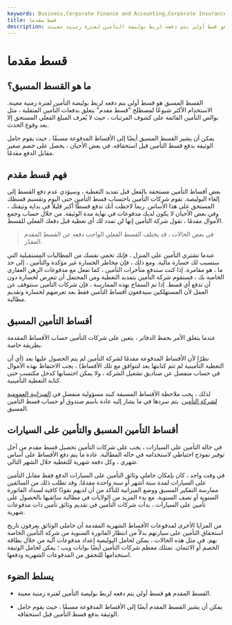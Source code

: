 ```yaml
---
keywords: Business,Corporate Finance and Accounting,Corporate Insurance
title: قسط مقدما
description: القسط المسبق هو قسط أولي يتم دفعه لربط بوليصة التأمين لفترة زمنية معينة.
---
```


# قسط مقدما
## ما هو القسط المسبق؟

القسط المسبق هو قسط أولي يتم دفعه لربط بوليصة التأمين لفترة زمنية معينة. الاستخدام الأكثر شيوعًا لمصطلح "قسط مقدم" يتعلق بدفعات التأمين المتقلبة ، مثل بوالص التأمين القائمة على كشوف المرتبات ، حيث لا يُعرف المبلغ الفعلي المستحق إلا بعد وقوع الحدث.

يمكن أن يشير القسط المسبق أيضًا إلى الأقساط المدفوعة مسبقًا ، حيث يقوم حامل الوثيقة بدفع قسط التأمين قبل استحقاقه. في بعض الأحيان ، يحصل على خصم صغير مقابل الدفع مقدمًا.

## فهم قسط مقدم

بعض أقساط التأمين مستحقة بالفعل قبل تمديد التغطية ، وسيؤدي عدم دفع القسط إلى إلغاء البوليصة. تقوم شركات التأمين باحتساب قسط التأمين حتى اليوم وتقسيم قسطك المستحق على هذا الأساس. ربما لاحظت أنك تدفع قسطًا أكبر قليلاً في بداية وثيقتك ، وفي بعض الأحيان لا يكون لديك مدفوعات في نهاية مدة الوثيقة. من خلال حساب وجمع الأموال مقدمًا ، تقول شركة التأمين إنها لن تمدد لك أي تغطية قبل دفعك الفعلي للقسط.

> في بعض الحالات ، قد يختلف القسط الفعلي الواجب دفعه عن القسط المقدم المقدّر.

>

عندما تشتري التأمين على المنزل ، فإنك تحمي نفسك من المطالبات المستقبلية التي ستسبب لك خسارة مالية. ومع ذلك ، فإن مخاطر الخسارة غير مؤكدة والتأمين ، إلى حد ما ، هو مقامرة. إذا كنت ستدفع متأخرات التأمين ، كما تفعل مع مدفوعات الرهن العقاري الخاصة بك ، فستقوم شركة التأمين بتمديد التغطية ومن المحتمل أن تتعرض لخسارة دون أن تدفع أي قسط. إذا تم السماح بهذه الممارسة ، فإن شركات التأمين ستتوقف عن العمل لأن المستهلكين سيدفعون أقساط التأمين فقط بعد تعرضهم لخسارة وتقديم مطالبة.

## أقساط التأمين المسبق

عندما يتعلق الأمر بحفظ الدفاتر ، يتعين على شركات التأمين حساب الأقساط المقدمة بطريقة خاصة.

نظرًا لأن الأقساط المدفوعة مقدمًا لشركة التأمين لم يتم الحصول عليها بعد (أي أن التغطية التأمينية لم تتم كتابتها بعد لتتوافق مع تلك الأقساط) ، يجب الاحتفاظ بهذه الأموال في حساب منفصل عن صناديق تشغيل الشركة ، ولا يمكن احتسابها كدخل مكتسب حتى كتابة التغطية التأمينية.

لذلك ، يجب ملاحظة الأقساط المسبقة كبند مسؤولية منفصل في [الميزانية العمومية لشركة التأمين](/balancesheet). يتم سردها في ما يشار إليه عادة باسم صندوق أو حساب قسط التأمين المسبق.

## أقساط التأمين المسبق والتأمين على السيارات

في حالة التأمين على السيارات ، يجب على شركات التأمين تحصيل قسط مقدم من أجل توفير نموذج احتياطي لاستخدامه في حالة المطالبة. عادة ما يتم دفع الأقساط على أساس شهري ، وكل دفعة شهرية للتغطية خلال الشهر التالي.

في وقت واحد ، كان بإمكان حاملي وثائق التأمين على السيارات الدفع فقط مقابل التأمين على السيارات لمدة ستة أشهر أو سنة واحدة مقدمًا. وقد تطلب ذلك من السائقين ممارسة التفكير المسبق ووضع الميزانية للتأكد من أن لديهم نقودًا كافية لسداد الفاتورة السنوية أو نصف السنوية. مع بدء المزيد من الولايات في مطالبة سائقيها بالحصول على تأمين على السيارات ، بدأت شركات التأمين في تقديم وثائق تأمين ذات مدفوعات شهرية.

من المزايا الأخرى لمدفوعات الأقساط الشهرية المقدمة أن حاملي الوثائق يعرفون تاريخ استحقاق التأمين على سيارتهم بدلاً من انتظار الفاتورة السنوية من شركة التأمين الخاصة بهم. في مثل هذه الحالات ، يمكن لحامل البوليصة إعداد مدفوعات آلية من خلال بطاقة الخصم أو الائتمان. تمتلك معظم شركات التأمين أيضًا بوابات ويب ؛ يمكن لحامل الوثيقة استخدامها للتحقق من المدفوعات الشهرية ودفعها.

## يسلط الضوء

- القسط المقدم هو قسط أولي يتم دفعه لربط بوليصة التأمين لفترة زمنية معينة.

- يمكن أن يشير القسط المقدم أيضًا إلى الأقساط المدفوعة مسبقًا ، حيث يقوم حامل الوثيقة بدفع قسط التأمين قبل استحقاقه.

